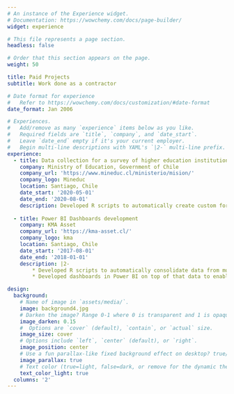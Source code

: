 ```yaml
---
# An instance of the Experience widget.
# Documentation: https://wowchemy.com/docs/page-builder/
widget: experience

# This file represents a page section.
headless: false

# Order that this section appears on the page.
weight: 50

title: Paid Projects
subtitle: Work done as a contractor

# Date format for experience
#   Refer to https://wowchemy.com/docs/customization/#date-format
date_format: Jan 2006

# Experiences.
#   Add/remove as many `experience` items below as you like.
#   Required fields are `title`, `company`, and `date_start`.
#   Leave `date_end` empty if it's your current employer.
#   Begin multi-line descriptions with YAML's `|2-` multi-line prefix.
experience:
  - title: Data collection for a survey of higher education institutions
    company: Ministry of Education, Government of Chile
    company_url: 'https://www.mineduc.cl/ministerio/mision/'
    company_logo: Mineduc
    location: Santiago, Chile
    date_start: '2020-05-01'
    date_end: '2020-08-01'
    description: Developed R scripts to automatically create custom forms for each higher education institution, and then consolidated the filled forms into a single, ready-to-use Stata dataset by using Python scripts.
        
  - title: Power BI Dashboards development
    company: KMA Asset
    company_url: 'https://kma-asset.cl/'
    company_logo: kma
    location: Santiago, Chile
    date_start: '2017-08-01'
    date_end: '2018-01-01'
    description: |2-
        * Developed R scripts to automatically consolidate data from multiple CRM sources.
        * Developed dashboards in Power BI on top of that data to enable analysis and monitoring of business metrics (conversion KPIs, customer acquisition cost, etc).

design:
  background:
    # Name of image in `assets/media/`.
    image: background4.jpg
    # Darken the image? Range 0-1 where 0 is transparent and 1 is opaque.
    image_darken: 0.15
    #  Options are `cover` (default), `contain`, or `actual` size.
    image_size: cover
    # Options include `left`, `center` (default), or `right`.
    image_position: center
    # Use a fun parallax-like fixed background effect on desktop? true/false
    image_parallax: true
    # Text color (true=light, false=dark, or remove for the dynamic theme color).
    text_color_light: true
  columns: '2'
---
```


